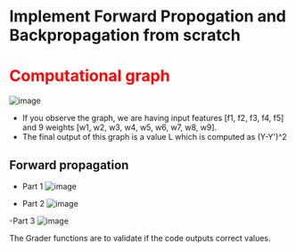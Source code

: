 # Implement Forward Propogation and Backpropagation from scratch

# <font color='red'>Computational graph</font>
![image](https://user-images.githubusercontent.com/87875987/220165888-53d576ca-a1f6-4830-b99a-fac927acddd4.png)
- If you observe the graph, we are having input features [f1, f2, f3, f4, f5] and 9 weights [w1, w2, w3, w4, w5, w6, w7, w8, w9].
- The final output of this graph is a value L which is computed as (Y-Y')^2

## Forward propagation
- Part 1
![image](https://user-images.githubusercontent.com/87875987/220166176-ff6535fa-65f5-4afb-ad45-67131d933571.png)

- Part 2
![image](https://user-images.githubusercontent.com/87875987/220166219-898bca39-3a62-44cc-855b-7f129cd11e33.png)

-Part 3
![image](https://user-images.githubusercontent.com/87875987/220166253-83ff30c7-20b7-4607-a279-e4bbd0d87121.png)

The Grader functions are to validate if the code outputs correct values.
